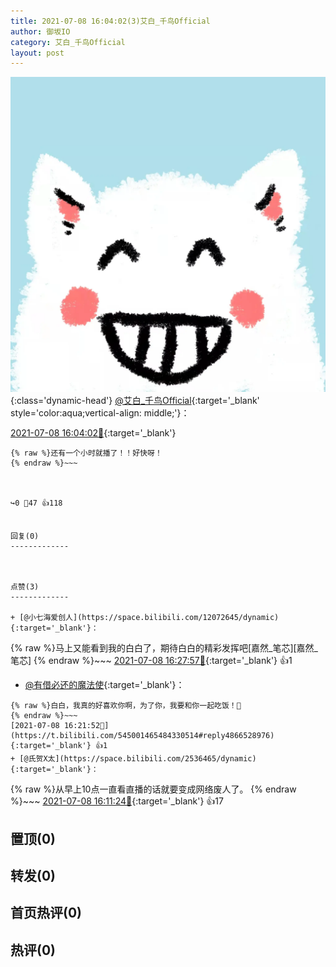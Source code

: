 ```yaml
---
title: 2021-07-08 16:04:02(3)艾白_千鸟Official
author: 御坂IO
category: 艾白_千鸟Official
layout: post
---
```


![img](/images/9ae8b9445fd0665cc014d9080156a45271be73c6.jpg){:class='dynamic-head'}
[@艾白_千鸟Official](https://space.bilibili.com/334537711/dynamic){:target='_blank' style='color:aqua;vertical-align: middle;'}：

[2021-07-08 16:04:02🔗](https://t.bilibili.com/545001465484330514){:target='_blank'}

~~~
{% raw %}还有一个小时就播了！！好快呀！
{% endraw %}~~~



↪️0 💬47 👍118


回复(0)
-------------



点赞(3)
-------------

+ [@小七海爱创人](https://space.bilibili.com/12072645/dynamic){:target='_blank'}：
~~~
{% raw %}马上又能看到我的白白了，期待白白的精彩发挥吧[嘉然_笔芯][嘉然_笔芯]
{% endraw %}~~~
[2021-07-08 16:27:57🔗](https://t.bilibili.com/545001465484330514#reply4866566119){:target='_blank'} 👍1
+ [@有借必还的魔法使](https://space.bilibili.com/7955075/dynamic){:target='_blank'}：
~~~
{% raw %}白白，我真的好喜欢你啊，为了你，我要和你一起吃饭！🥰
{% endraw %}~~~
[2021-07-08 16:21:52🔗](https://t.bilibili.com/545001465484330514#reply4866528976){:target='_blank'} 👍1
+ [@氏贺X太](https://space.bilibili.com/2536465/dynamic){:target='_blank'}：
~~~
{% raw %}从早上10点一直看直播的话就要变成网络废人了。
{% endraw %}~~~
[2021-07-08 16:11:24🔗](https://t.bilibili.com/545001465484330514#reply4866477441){:target='_blank'} 👍17


置顶(0)
-------------



转发(0)
-------------



首页热评(0)
-------------



热评(0)
-------------



